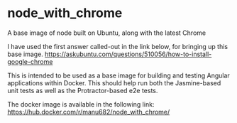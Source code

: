 # node_with_chrome
A base image of node built on Ubuntu, along with the latest Chrome

I have used the first answer called-out in the link below, for bringing up this base image.
https://askubuntu.com/questions/510056/how-to-install-google-chrome

This is intended to be used as a base image for building and testing Angular applications within Docker.
This should help run both the Jasmine-based unit tests as well as the Protractor-based e2e tests.

The docker image is available in the following link:
https://hub.docker.com/r/manu682/node_with_chrome/
